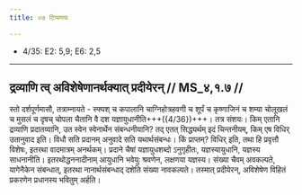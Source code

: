```yaml
---
title: ०७ टिप्पणयः

---
```

- 4/35: E2: 5,9; E6: 2,5

____________________________________________


## द्रव्याणि त्व् अविशेषेणानर्थक्यात् प्रदीयेरन् // MS_४,१.७ //

स्तो दर्शपूर्णमासौ, तत्राम्नायते - स्फ्यश् च कपालानि चाग्निहोत्रहवणी च शूर्पं च कृष्णाजिनं च शम्या चोलूखलं च मुसलं च दृषच् चोपला चैतानि वै दश यज्ञायुधानीति+++({4/36})+++। तत्र संशयः। किम् एतानि द्रव्याणि प्रदातव्यानि, उत स्वेन स्वेनार्थेन संबन्धनीयानि? तद् एतत् सिद्ध्यर्थम् इदं चिन्तनीयम्, किम् एष विधिर् उतानुवाद इति। विधौ सति प्रदानम् अनुवादे सति यथार्थसंबन्धः। किं प्राप्तम्? विधिर् इति, तथा हि प्रवृत्तौ विशेषः, इतरथा वादमात्रम् अनर्थकम्। प्रदाने चैषां यज्ञायुधशब्दो ऽनुगृहीतः, यज्ञस्यायुधानि, यज्ञस्य साधनानीति। इतरथोद्धननादीनाम् आयुधानि भवेयुः श्रवणेन, लक्षणया यज्ञस्य। संख्या चैवम् अवकल्पते, यागेनैकेन संबन्धात्, इतरथा नानार्थसंबन्धाद् दशेति संख्या नावकल्पते। तस्मात् प्रदीयेरन्, अविशेषेण विहितं प्रकरणेन प्रधानस्य भवितुम् अर्हति।
